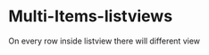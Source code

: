 Multi-Items-listviews
=====================

On every row inside listview there will different view

